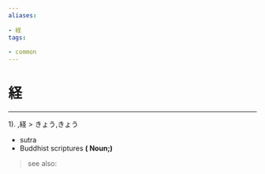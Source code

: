 ```yaml
---
aliases:
    
- 経
tags:
    
- common
---
```


# 経
---
1).
,経 > きょう,きょう

- sutra
- Buddhist scriptures
**( Noun;)**
> see also: 
            
